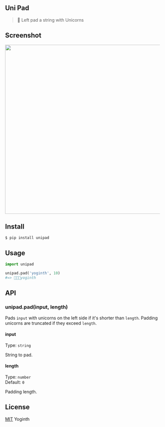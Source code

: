 ## Uni Pad

> 🦄 Left pad a string with Unicorns

## Screenshot

<img src="https://gitlab.com/yoginth/unipad/raw/master/Screenshot.png" width="550">

## Install

```
$ pip install unipad
```

## Usage

```python
import unipad

unipad.pad('yoginth', 10)
#=> 🦄🦄🦄yoginth
```

## API

### unipad.pad(input, length)

Pads `input` with unicorns on the left side if it's shorter than `length`. Padding unicorns are truncated if they exceed `length`.

#### input

Type: `string`

String to pad.

#### length

Type: `number`<br>
Default: `0`

Padding length.

## License

[MIT][license] Yoginth

[LICENSE]: https://mit.yoginth.com
